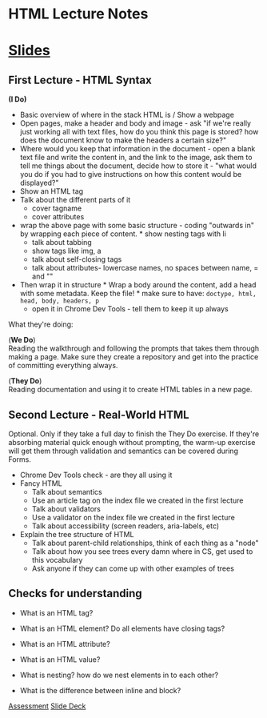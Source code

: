 # HTML Lecture Notes

# [Slides](https://docs.google.com/presentation/d/1COkEIRk9CjR60wnCHEZC4JBK0MT1ptoE-CIaol6UZpc/edit?usp=sharing)

## First Lecture - HTML Syntax
**(I Do)**  

 * Basic overview of where in the stack HTML is / Show a webpage
 * Open pages, make a header and body and image - ask "if we're really just working all with text files, how do you think this page is stored? how does the document know to make the headers a certain size?"
 * Where would you keep that information in the document - open a blank text file and write the content in, and the link to the image, ask them to tell me things about the document, decide how to store it - "what would you do if you had to give instructions on how this content would be displayed?"
 * Show an HTML tag
 * Talk about the different parts of it
 	* cover tagname
 	* cover attributes
 * wrap the above page with some basic structure - coding "outwards in" by wrapping each piece of content.
        * show nesting tags with li
 	* talk about tabbing
 	* show tags like img, a
 	* talk about self-closing tags
 	* talk about attributes- lowercase names, no spaces between name, = and ""
 * Then wrap it in structure
        * Wrap a body around the content, add a head with some metadata. Keep the file!
        * make sure to have: `doctype, html, head, body, headers, p`
 	* open it in Chrome Dev Tools - tell them to keep it up always
 	
 	
What they're doing:

(**We Do**)  
Reading the walkthrough and following the prompts that takes them through making a page. Make sure they create a repository and get into the practice of committing everything always.

(**They Do**)  
Reading documentation and using it to create HTML tables in a new page.

## Second Lecture - Real-World HTML
Optional. Only if they take a full day to finish the They Do exercise. 
If they're absorbing material quick enough without prompting, the warm-up exercise will get them through validation and semantics can be covered during Forms.

 * Chrome Dev Tools check - are they all using it
 * Fancy HTML
	 * Talk about semantics
	 * Use an article tag on the index file we created in the first lecture
	 * Talk about validators
	 * Use a validator on the index file we created in the first lecture
	 * Talk about accessibility (screen readers, aria-labels, etc)
 * Explain the tree structure of HTML
 	* Talk about parent-child relationships, think of each thing as a "node"
 	* Talk about how you see trees every damn where in CS, get used to this vocabulary
 	* Ask anyone if they can come up with other examples of trees

## Checks for understanding
* What is an HTML tag?

* What is an HTML element?  Do all elements have closing tags?

* What is an HTML attribute?

* What is an HTML value?

* What is nesting? how do we nest elements in to each other?

* What is the difference between inline and block?
 
[Assessment](https://students.galvanize.com/assessments/55)
[Slide Deck](https://docs.google.com/presentation/d/1COkEIRk9CjR60wnCHEZC4JBK0MT1ptoE-CIaol6UZpc/edit#slide=id.p)